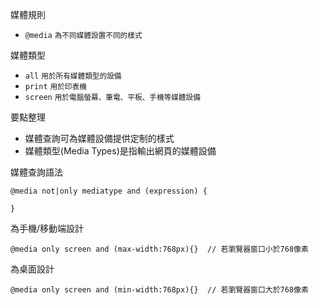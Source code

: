 媒體規則
- `@media` <small>為不同媒體設置不同的樣式</small>

媒體類型
- `all` <small>用於所有媒體類型的設備</small>
- `print` <small>用於印表機</small>
- `screen` <small>用於電腦螢幕、筆電、平板、手機等媒體設備</small>

要點整理
- 媒體查詢可為媒體設備提供定制的樣式
- 媒體類型(Media Types)是指輸出網頁的媒體設備

媒體查詢語法
```
@media not|only mediatype and (expression) {

}
```

為手機/移動端設計
```
@media only screen and (max-width:768px){}	// 若瀏覽器窗口小於768像素
```

為桌面設計
```
@media only screen and (min-width:768px){}	// 若瀏覽器窗口大於768像素
```

